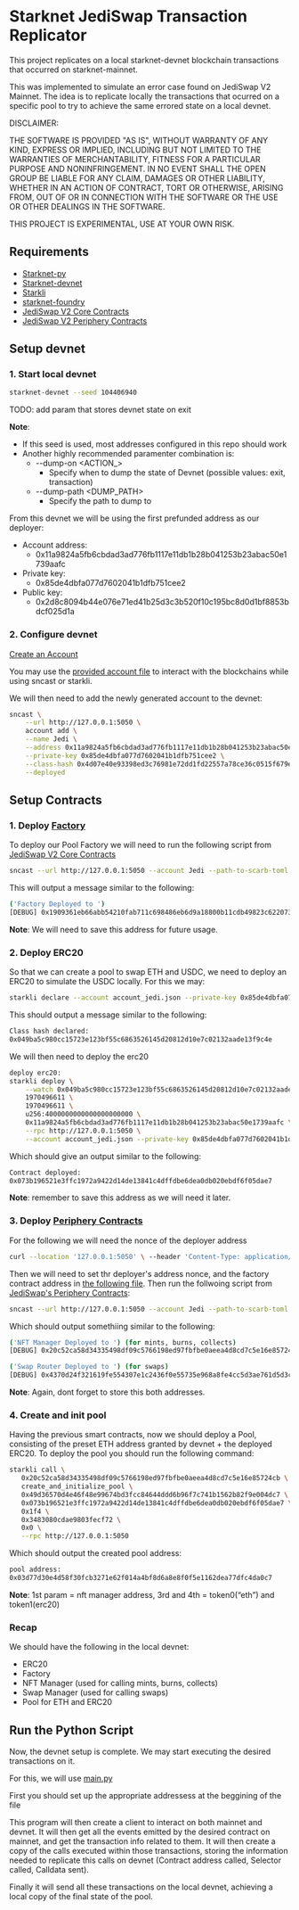 # Starknet JediSwap Transaction Replicator
This project replicates on a local starknet-devnet blockchain transactions that occurred on starknet-mainnet.

This was implemented to simulate an error case found on JediSwap V2 Mainnet. The idea is to replicate locally the transactions that ocurred on a specific pool to try to achieve the same errored state on a local devnet.

DISCLAIMER:

THE SOFTWARE IS PROVIDED "AS IS", WITHOUT WARRANTY OF ANY KIND, EXPRESS OR IMPLIED, INCLUDING BUT NOT LIMITED TO THE WARRANTIES OF MERCHANTABILITY, FITNESS FOR A PARTICULAR PURPOSE AND NONINFRINGEMENT. IN NO EVENT SHALL THE OPEN GROUP BE LIABLE FOR ANY CLAIM, DAMAGES OR OTHER LIABILITY, WHETHER IN AN ACTION OF CONTRACT, TORT OR OTHERWISE, ARISING FROM, OUT OF OR IN CONNECTION WITH THE SOFTWARE OR THE USE OR OTHER DEALINGS IN THE SOFTWARE.

THIS PROJECT IS EXPERIMENTAL, USE AT YOUR OWN RISK.

## Requirements
- [Starknet-py](https://starknetpy.readthedocs.io/en/latest/installation.html)
- [Starknet-devnet](https://github.com/0xSpaceShard/starknet-devnet-rs)
- [Starkli](https://github.com/xJonathanLEI/starkli)
- [starknet-foundry](https://github.com/foundry-rs/starknet-foundry)
- [JediSwap V2 Core Contracts](https://github.com/jediswaplabs/JediSwap-v2-core/)
- [JediSwap V2 Periphery Contracts](https://github.com/jediswaplabs/JediSwap-v2-periphery)


## Setup devnet
### 1. Start local devnet

```bash
starknet-devnet --seed 104406940 
```
TODO: add param that stores devnet state on exit

**Note**: 
- If this seed is used, most addresses configured in this repo should work
- Another highly recommended paramenter combination is: 
    - --dump-on <ACTION_>
        - Specify when to dump the state of Devnet (possible values: exit, transaction)
    - --dump-path <DUMP_PATH>
        - Specify the path to dump to

From this devnet we will be using the first prefunded address as our deployer:

- Account address:
    - 0x11a9824a5fb6cbdad3ad776fb1117e11db1b28b041253b23abac50e1739aafc 
- Private key:
    - 0x85de4dbfa077d7602041b1dfb751cee2
- Public key:
    - 0x2d8c8094b44e076e71ed41b25d3c3b520f10c195bc8d0d1bf8853bdcf025d1a

### 2. Configure devnet

[Create an Account](https://docs.starknet.io/documentation/quick_start/set_up_an_account/#creating_a_keystore_file)

You may use the [provided account file](account_jedi.json) to interact with the blockchains while using sncast or starkli.

We will then need to add the newly generated account to the devnet:
```bash
sncast \
    --url http://127.0.0.1:5050 \
    account add \
    --name Jedi \
    --address 0x11a9824a5fb6cbdad3ad776fb1117e11db1b28b041253b23abac50e1739aafc \
    --private-key 0x85de4dbfa077d7602041b1dfb751cee2 \
    --class-hash 0x4d07e40e93398ed3c76981e72dd1fd22557a78ce36c0515f679e27f0bb5bc5f \
    --deployed
```
## Setup Contracts
### 1. Deploy [Factory](https://github.com/jediswaplabs/JediSwap-v2-core/blob/main/src/jediswap_v2_factory.cairo)
To deploy our Pool Factory we will need to run the following script from [JediSwap V2 Core Contracts](https://github.com/jediswaplabs/JediSwap-v2-core/)
```bash
sncast --url http://127.0.0.1:5050 --account Jedi --path-to-scarb-toml scripts/Scarb.toml script deploy_factory_and_pool
```

This will output a message similar to the following:
```bash
('Factory Deployed to ')
[DEBUG]	0x1909361eb66abb54210fab711c698486eb6d9a18800b11cdb49823c62207337
```

**Note**: We will need to save this address for future usage.

### 2. Deploy ERC20
So that we can create a pool to swap ETH and USDC, we need to deploy an ERC20 to simulate the USDC locally. For this we may:
```bash
starkli declare --account account_jedi.json --private-key 0x85de4dbfa077d7602041b1dfb751cee2 --watch ERC20.contract_class.json --rpc http://127.0.0.1:5050
```

This should output a message similar to the following:
```bash
Class hash declared:
0x049ba5c980cc15723e123bf55c6863526145d20812d10e7c02132aade13f9c4e
```

We will then need to deploy the erc20
```bash
deploy erc20:
starkli deploy \
    --watch 0x049ba5c980cc15723e123bf55c6863526145d20812d10e7c02132aade13f9c4e \
    1970496611 \
    1970496611 \
    u256:4000000000000000000000 \
    0x11a9824a5fb6cbdad3ad776fb1117e11db1b28b041253b23abac50e1739aafc \
    --rpc http://127.0.0.1:5050 \
    --account account_jedi.json --private-key 0x85de4dbfa077d7602041b1dfb751cee2
```

Which should give an output similar to the following:
```bash
Contract deployed:
0x073b196521e3ffc1972a9422d14de13841c4dffdbe6dea0db020ebdf6f05dae7
```

**Note**: remember to save this address as we will need it later.

### 3. Deploy [Periphery Contracts](https://github.com/jediswaplabs/JediSwap-v2-periphery)

For the following we will need the nonce of the deployer address
```bash
curl --location '127.0.0.1:5050' \ --header 'Content-Type: application/json' \ --data '{"jsonrpc":"2.0","id":1,"method":"starknet_getNonce","params":{"block_id": "latest", "contract_address": "0x11a9824a5fb6cbdad3ad776fb1117e11db1b28b041253b23abac50e1739aafc"}}'
```

Then we will need to set thr deployer's address nonce, and the factory contract address in [the following file](https://github.com/jediswaplabs/JediSwap-v2-periphery/blob/main/scripts/src/deploy_routers.cairo). Then run the follwoing script from [JediSwap's Periphery Contracts](https://github.com/jediswaplabs/JediSwap-v2-periphery/):
```bash
sncast --url http://127.0.0.1:5050 --account Jedi --path-to-scarb-toml scripts/Scarb.toml script deploy_routers
```

Which should output somethiing similar to the following:
```bash
('NFT Manager Deployed to ') (for mints, burns, collects)
[DEBUG]	0x20c52ca58d34335498df09c5766198ed97fbfbe0aeea4d8cd7c5e16e85724cb

('Swap Router Deployed to ') (for swaps)
[DEBUG]	0x4370d24f321619fe554307e1c2436f0e55735e968a8fe4cc5d3ae761d5d3c8b
```
**Note**: Again, dont forget to store this both addresses.

### 4. Create and init pool

Having the previous smart contracts, now we should deploy a Pool, consisting of the preset ETH address granted by devnet + the deployed ERC20.
To deploy the pool you should run the following command:
```bash
starkli call \
   0x20c52ca58d34335498df09c5766198ed97fbfbe0aeea4d8cd7c5e16e85724cb \
   create_and_initialize_pool \
   0x49d36570d4e46f48e99674bd3fcc84644ddd6b96f7c741b1562b82f9e004dc7 \
   0x073b196521e3ffc1972a9422d14de13841c4dffdbe6dea0db020ebdf6f05dae7 \
   0x1f4 \
   0x3483080cdae9803fecf72 \
   0x0 \
   --rpc http://127.0.0.1:5050 
```

Which should output the created pool address:
```bash
pool address:
0x03d77d30e4d58f30fcb3271e62f014a4bf8d6a8e8f0f5e1162dea77dfc4da0c7
```

**Note**: 1st param = nft manager address, 3rd and 4th = token0(“eth”) and token1(erc20)

### Recap
We should have the following in the local devnet:
- ERC20
- Factory
- NFT Manager (used for calling mints, burns, collects)
- Swap Manager (used for calling swaps)
- Pool for ETH and ERC20

## Run the Python Script
Now, the devnet setup is complete. We may start executing the desired transactions on it.

For this, we will use [main.py](main.py)

First you should set up the appropriate addressess at the beggining of the file

This program will then create a client to interact on both mainnet and devnet. It will then get all the events emitted by the desired contract on mainnet, and get the transaction info related to them. It will then create a copy of the calls executed within those transactions, storing the information needed to replicate this calls on devnet (Contract address called, Selector called, Calldata sent).

Finally it will send all these transactions on the local devnet, achieving a local copy of the final state of the pool.
